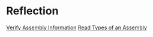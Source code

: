 # Reflection

[Verify Assembly Information](Check_external_DLL.ipynb)
[Read Types of an Assembly](Information_from_Type.ipynb)
